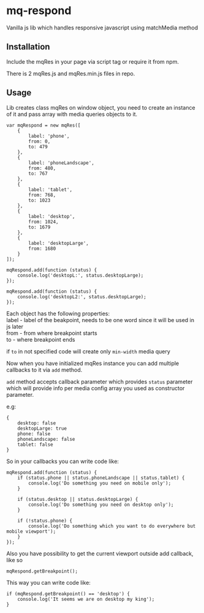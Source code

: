 # mq-respond
Vanilla js lib which handles responsive javascript using matchMedia method

## Installation
Include the mqRes in your page via script tag or require it from npm.

There is 2 mqRes.js and mqRes.min.js files in repo.

## Usage
Lib creates class mqRes on window object, you need to create an instance of it and pass array with media queries objects to it.

```
var mqRespond = new mqRes([
    {
        label: 'phone',
        from: 0,
        to: 479
    },
    {
        label: 'phoneLandscape',
        from: 480,
        to: 767
    },
    {
        label: 'tablet',
        from: 768,
        to: 1023
    },
    {
        label: 'desktop',
        from: 1024,
        to: 1679
    },
    {
        label: 'desktopLarge',
        from: 1680
    }
]);

mqRespond.add(function (status) {
    console.log('desktopL:', status.desktopLarge);
});

mqRespond.add(function (status) {
    console.log('desktopL2:', status.desktopLarge);
});
```

Each object has the following properties:   
label - label of the beakpoint, needs to be one word since it will be used in js later   
from - from where breakpoint starts   
to - where breakpoint ends   

if `to` in not specified code will create only `min-width` media query

Now when you have initialized mqRes instance you can add multiple callbacks to it via `add` method.

`add` method accepts callback parameter which provides `status` parameter which will provide info per media config array you used as constructor parameter.

e.g:   
```
{
    desktop: false
    desktopLarge: true
    phone: false
    phoneLandscape: false
    tablet: false
}
```

So in your callbacks you can write code like:
```
mqRespond.add(function (status) {
    if (status.phone || status.phoneLandscape || status.tablet) {
        console.log('Do something you need on mobile only');
    }

    if (status.desktop || status.desktopLarge) {
        console.log('Do something you need on desktop only');
    }

    if (!status.phone) {
        console.log('Do something which you want to do everywhere but mobile viewport');
    }
});
```
Also you have possibility to get the current viewport outside add callback, like so

```mqRespond.getBreakpoint();```

This way you can write code like:
```
if (mqRespond.getBreakpoint() == 'desktop') {
    console.log('It seems we are on desktop my king');
}
```